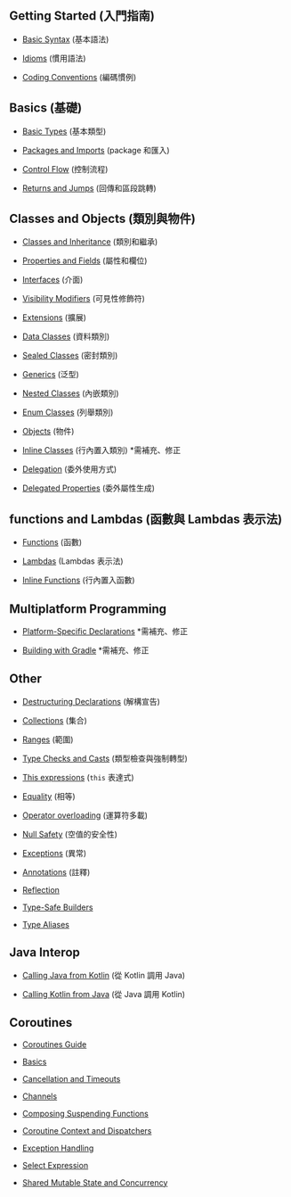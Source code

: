 ## Getting Started (入門指南)

- [Basic Syntax](pages/docs/reference/basic-syntax.md) (基本語法)

- [Idioms](pages/docs/reference/idioms.md) (慣用語法)

- [Coding Conventions](pages/docs/reference/coding-conventions.md) (編碼慣例)

## Basics (基礎)

- [Basic Types](pages/docs/reference/basic-types.md) (基本類型)

- [Packages and Imports](pages/docs/reference/packages.md) (package 和匯入)

- [Control Flow](pages/docs/reference/control-flow.md) (控制流程)

- [Returns and Jumps](pages/docs/reference/returns.md) (回傳和區段跳轉)


## Classes and Objects (類別與物件)

- [Classes and Inheritance](pages/docs/reference/classes.md) (類別和繼承)

- [Properties and Fields](pages/docs/reference/properties.md) (屬性和欄位)

- [Interfaces](pages/docs/reference/interfaces.md) (介面)

- [Visibility Modifiers](pages/docs/reference/visibility-modifiers.md) (可見性修飾符)

- [Extensions](pages/docs/reference/extensions.md) (擴展)

- [Data Classes](pages/docs/reference/data-classes.md) (資料類別)

- [Sealed Classes](pages/docs/reference/sealed-classes.md) (密封類別)

- [Generics](pages/docs/reference/generics.md) (泛型)

- [Nested Classes](pages/docs/reference/nested-classes.md) (內嵌類別)

- [Enum Classes](pages/docs/reference/enum-classes.md) (列舉類別)

- [Objects](pages/docs/reference/object-declarations.md) (物件)

- [Inline Classes](pages/docs/reference/inline-classes.md) (行內置入類別) *需補充、修正

- [Delegation](pages/docs/reference/delegation.md) (委外使用方式)

- [Delegated Properties](pages/docs/reference/delegated-properties.md) (委外屬性生成)

## functions and Lambdas (函數與 Lambdas 表示法)

- [Functions](pages/docs/reference/functions.md) (函數)

- [Lambdas](pages/docs/reference/lambdas.md) (Lambdas 表示法)

- [Inline Functions](pages/docs/reference/inline-functions.md) (行內置入函數)

## Multiplatform Programming

- [Platform-Specific Declarations](pages/docs/reference/platform-specific-declarations.md)  *需補充、修正

- [Building with Gradle](pages/docs/reference/building-mpp-with-gradle.md)  *需補充、修正

## Other

- [Destructuring Declarations](pages/docs/reference/multi-declarations.md)  (解構宣告)

- [Collections](pages/docs/reference/collections.md) (集合)

- [Ranges](pages/docs/reference/ranges.md) (範圍)

- [Type Checks and Casts](pages/docs/reference/typecasts.md) (類型檢查與強制轉型)

- [This expressions](pages/docs/reference/this-expressions.md) (`this` 表達式)

- [Equality](pages/docs/reference/equality.md) (相等)

- [Operator overloading](pages/docs/reference/operator-overloading.md) (運算符多載)

- [Null Safety](pages/docs/reference/null-safety.md) (空值的安全性)

- [Exceptions](pages/docs/reference/exceptions.md) (異常)

- [Annotations](pages/docs/reference/annotations.md) (註釋)

- [Reflection](pages/docs/reference/reflection.md) 

- [Type-Safe Builders](pages/docs/reference/type-safe-builders.md) 

- [Type Aliases](pages/docs/reference/type-aliases.md) 

## Java Interop

- [Calling Java from Kotlin](pages/docs/reference/java-interop.md) (從 Kotlin 調用 Java)

- [Calling Kotlin from Java](pages/docs/reference/java-to-kotlin-interop.md) (從 Java 調用 Kotlin)

## Coroutines

- [Coroutines Guide](pages/docs/reference/.md) 

- [Basics](pages/docs/reference/.md) 

- [Cancellation and Timeouts](pages/docs/reference/.md) 

- [Channels](pages/docs/reference/.md) 

- [Composing Suspending Functions](pages/docs/reference/.md) 

- [Coroutine Context and Dispatchers](pages/docs/reference/.md) 

- [Exception Handling](pages/docs/reference/.md) 

- [Select Expression](pages/docs/reference/.md) 

- [Shared Mutable State and Concurrency](pages/docs/reference/.md) 

